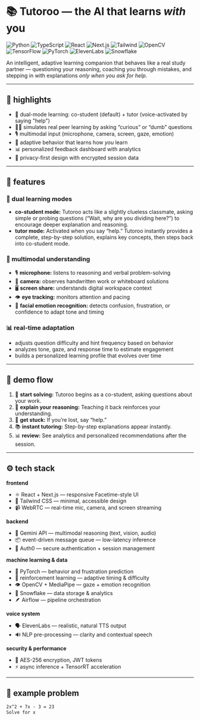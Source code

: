# 📚 Tutoroo — the AI that learns *with* you

![Python](https://img.shields.io/badge/Python-3776AB?style=for-the-badge&logo=python&logoColor=white)
![TypeScript](https://img.shields.io/badge/TypeScript-3178C6?style=for-the-badge&logo=typescript&logoColor=white)
![React](https://img.shields.io/badge/React-61DAFB?style=for-the-badge&logo=react&logoColor=black)
![Next.js](https://img.shields.io/badge/Next.js-000000?style=for-the-badge&logo=next.js&logoColor=white)
![Tailwind](https://img.shields.io/badge/Tailwind_CSS-38B2AC?style=for-the-badge&logo=tailwind-css&logoColor=white)
![OpenCV](https://img.shields.io/badge/OpenCV-5C3EE8?style=for-the-badge&logo=opencv&logoColor=white)
![TensorFlow](https://img.shields.io/badge/TensorFlow-FF6F00?style=for-the-badge&logo=tensorflow&logoColor=white)
![PyTorch](https://img.shields.io/badge/PyTorch-EE4C2C?style=for-the-badge&logo=pytorch&logoColor=white)
![ElevenLabs](https://img.shields.io/badge/ElevenLabs-000000?style=for-the-badge&logo=openai&logoColor=white)
![Snowflake](https://img.shields.io/badge/Snowflake-29B5E8?style=for-the-badge&logo=snowflake&logoColor=white)

An intelligent, adaptive learning companion that behaves like a real study partner — questioning your reasoning, coaching you through mistakes, and stepping in with explanations *only when you ask for help*.

---

## 🚀 highlights

- 🧠 dual-mode learning: co-student (default) + tutor (voice-activated by saying "help")
- 🧑‍🎓 simulates real peer learning by asking “curious” or “dumb” questions  
- 🎙️ multimodal input (microphone, camera, screen, gaze, emotion)  
- 🧪 adaptive behavior that learns how *you* learn  
- 📊 personalized feedback dashboard with analytics  
- 🔐 privacy-first design with encrypted session data

---

## 🧩 features

### 🧠 dual learning modes
- **co-student mode:** Tutoroo acts like a slightly clueless classmate, asking simple or probing questions (“Wait, why are you dividing here?”) to encourage deeper explanation and reasoning.
- **tutor mode:** Activated when you say “help.” Tutoroo instantly provides a complete, step-by-step solution, explains key concepts, then steps back into co-student mode.

### 🧰 multimodal understanding
- 🎙️ **microphone:** listens to reasoning and verbal problem-solving  
- 🎥 **camera:** observes handwritten work or whiteboard solutions  
- 🖥️ **screen share:** understands digital workspace context  
- 👁️ **eye tracking:** monitors attention and pacing  
- 🙂 **facial emotion recognition:** detects confusion, frustration, or confidence to adapt tone and timing  

### 📊 real-time adaptation
- adjusts question difficulty and hint frequency based on behavior  
- analyzes tone, gaze, and response time to estimate engagement  
- builds a personalized learning profile that evolves over time  

---

## 🧪 demo flow

1. 📖 **start solving:** Tutoroo begins as a co-student, asking questions about your work.  
2. 🧩 **explain your reasoning:** Teaching it back reinforces your understanding.  
3. 🔄 **get stuck:** If you’re lost, say “help.”  
4. 📚 **instant tutoring:** Step-by-step explanations appear instantly.  
5. 📊 **review:** See analytics and personalized recommendations after the session.

---

## ⚙️ tech stack

**frontend**
- ⚛️ React + Next.js — responsive Facetime-style UI  
- 🎨 Tailwind CSS — minimal, accessible design  
- 📹 WebRTC — real-time mic, camera, and screen streaming  

**backend**
- 🧠 Gemini API — multimodal reasoning (text, vision, audio)  
- 📦 event-driven message queue — low-latency inference  
- 🔐 Auth0 — secure authentication + session management  

**machine learning & data**
- 🔎 PyTorch — behavior and frustration prediction  
- 🔄 reinforcement learning — adaptive timing & difficulty  
- 👁️ OpenCV + MediaPipe — gaze + emotion recognition  
- 🧪 Snowflake — data storage & analytics  
- 🪶 Airflow — pipeline orchestration  

**voice system**
- 🗣️ ElevenLabs — realistic, natural TTS output  
- 🔊 NLP pre-processing — clarity and contextual speech  

**security & performance**
- 🔐 AES-256 encryption, JWT tokens  
- ⚡ async inference + TensorRT acceleration

---

## 🧠 example problem

```latex
2x^2 + 7x - 3 = 23
Solve for x
